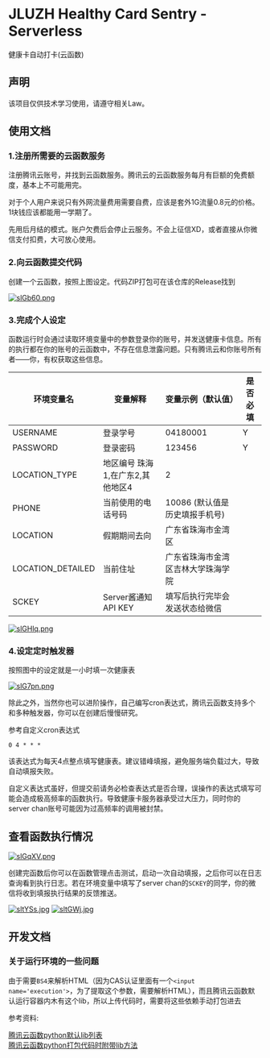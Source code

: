# JLUZH Healthy Card Sentry - Serverless

健康卡自动打卡(云函数)

## 声明

该项目仅供技术学习使用，请遵守相关Law。

## 使用文档

### 1.注册所需要的云函数服务

注册腾讯云账号，并找到云函数服务。腾讯云的云函数服务每月有巨额的免费额度，基本上不可能用完。

对于个人用户来说只有外网流量费用需要自费，应该是套外1G流量0.8元的价格。1块钱应该都能用一学期了。

先用后月结的模式。账户欠费后会停止云服务。不会上征信XD，或者直接从你微信支付扣费，大可放心使用。

### 2.向云函数提交代码

创建一个云函数，按照上图设定。代码ZIP打包可在该仓库的Release找到

[![slGb60.png](https://s3.ax1x.com/2021/01/10/slGb60.png)](https://imgchr.com/i/slGb60)

### 3.完成个人设定

函数运行时会通过读取环境变量中的参数登录你的账号，并发送健康卡信息。所有的执行都在你的账号的云函数中，不存在信息泄露问题。只有腾讯云和你账号所有者——你，有权获取这些信息。

| 环境变量名        | 变量解释                          | 变量示例（默认值）                 | 是否必填 |
|-------------------|-----------------------------------|------------------------------------|----------|
| USERNAME          | 登录学号                          | 04180001                           | Y        |
| PASSWORD          | 登录密码                          | 123456                             | Y        |
| LOCATION_TYPE     | 地区编号  珠海1,在广东2,其他地区4 | 2                                  |          |
| PHONE             | 当前使用的电话号码                | 10086     (默认值是历史填报手机号) |          |
| LOCATION          | 假期期间去向                      | 广东省珠海市金湾区                 |          |
| LOCATION_DETAILED | 当前住址                          | 广东省珠海市金湾区吉林大学珠海学院 |          |
| SCKEY             | Server酱通知 API KEY              | 填写后执行完毕会发送状态给微信     |          |

[![slGHlq.png](https://s3.ax1x.com/2021/01/10/slGHlq.png)](https://imgchr.com/i/slGHlq)

### 4.设定定时触发器

按照图中的设定就是一小时填一次健康表

[![slG7pn.png](https://s3.ax1x.com/2021/01/10/slG7pn.png)](https://imgchr.com/i/slG7pn)


除此之外，当然你也可以进阶操作，自己编写cron表达式，腾讯云函数支持多个和多种触发器，你可以在创建后慢慢研究。

参考自定义cron表达式

```
0 4 * * *
```

该表达式为每天4点整点填写健康表。建议错峰填报，避免服务端负载过大，导致自动填报失败。

自定义表达式虽好，但提交前请务必检查表达式是否合理，误操作的表达式填写可能会造成极高频率的函数执行。导致健康卡服务器承受过大压力，同时你的server chan账号可能因为过高频率的调用被封禁。

## 查看函数执行情况

[![slGqXV.png](https://s3.ax1x.com/2021/01/10/slGqXV.png)](https://imgchr.com/i/slGqXV)

创建完函数后你可以在函数管理点击测试，启动一次自动填报，之后你可以在日志查询看到执行日志。若在环境变量中填写了server chan的`SCKEY`的同学，你的微信将收到填报执行结果的反馈推送。

[![sltYSs.jpg](https://s3.ax1x.com/2021/01/10/sltYSs.jpg)](https://imgchr.com/i/sltYSs)
[![sltGWj.jpg](https://s3.ax1x.com/2021/01/10/sltGWj.jpg)](https://imgchr.com/i/sltGWj)

## 开发文档

### 关于运行环境的一些问题

由于需要`BS4`来解析HTML（因为CAS认证里面有一个`<input name='execution'>`，为了提取这个参数，需要解析HTML），而且腾讯云函数默认运行容器内木有这个lib，所以上传代码时，需要将这些依赖手动打包进去

参考资料:

[腾讯云函数python默认lib列表](https://cloud.tencent.com/document/product/583/11061)  
[腾讯云函数python打包代码时附带lib方法](https://cloud.tencent.com/document/product/583/39780)  
